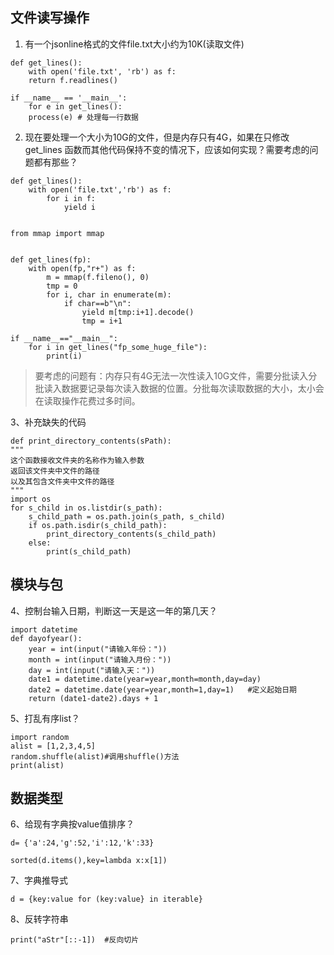 ## 文件读写操作
1. 有一个jsonline格式的文件file.txt大小约为10K(读取文件)
```
def get_lines():
    with open('file.txt', 'rb') as f:
	return f.readlines()

if __name__ == '__main__':
    for e in get_lines():
	process(e) # 处理每一行数据
```

2. 现在要处理一个大小为10G的文件，但是内存只有4G，如果在只修改get_lines 函数而其他代码保持不变的情况下，应该如何实现？需要考虑的问题都有那些？
```
def get_lines():
    with open('file.txt','rb') as f:
        for i in f:
            yield i


from mmap import mmap


def get_lines(fp):
    with open(fp,"r+") as f:
        m = mmap(f.fileno(), 0)
        tmp = 0
        for i, char in enumerate(m):
            if char==b"\n":
                yield m[tmp:i+1].decode()
                tmp = i+1

if __name__=="__main__":
    for i in get_lines("fp_some_huge_file"):
        print(i)

```
> 要考虑的问题有：内存只有4G无法一次性读入10G文件，需要分批读入分批读入数据要记录每次读入数据的位置。分批每次读取数据的大小，太小会在读取操作花费过多时间。

3、补充缺失的代码
```
def print_directory_contents(sPath):
"""
这个函数接收文件夹的名称作为输入参数
返回该文件夹中文件的路径
以及其包含文件夹中文件的路径
"""
import os
for s_child in os.listdir(s_path):
    s_child_path = os.path.join(s_path, s_child)
    if os.path.isdir(s_child_path):
        print_directory_contents(s_child_path)
    else:
        print(s_child_path)

```

## 模块与包
4、控制台输入日期，判断这一天是这一年的第几天？
```
import datetime
def dayofyear():
    year = int(input("请输入年份："))
    month = int(input("请输入月份："))
    day = int(input("请输入天："))
    date1 = datetime.date(year=year,month=month,day=day)
    date2 = datetime.date(year=year,month=1,day=1)   #定义起始日期
    return (date1-date2).days + 1
```

5、打乱有序list？
```
import random
alist = [1,2,3,4,5]
random.shuffle(alist)#调用shuffle()方法
print(alist)
```

## 数据类型
6、给现有字典按value值排序？
```
d= {'a':24,'g':52,'i':12,'k':33}

sorted(d.items(),key=lambda x:x[1])
```
7、字典推导式
```
d = {key:value for (key:value} in iterable}
```
8、反转字符串
```
print("aStr"[::-1])  #反向切片
```




























